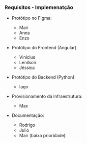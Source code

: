 ### Requisitos - Implemenatção
- Protótipo no Figma:
  - Mari
  - Anna
  - Enzo
 
- Protótipo do Frontend (Angular):
  - Vinícius
  - Lenilson
  - Jéssica

- Protótipo do Backend (Python):
  - Iago
 
- Provisionamento da Infraestrutura:
  - Max
 
- Documentação:
  - Rodrigo
  - Julio
  - Mari (baixa prioridade)
